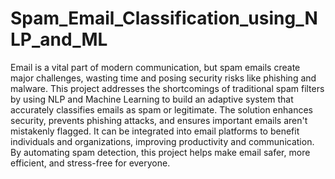 # Spam_Email_Classification_using_NLP_and_ML
Email is a vital part of modern communication, but spam emails create major challenges, wasting time and posing security risks like phishing and malware. This project addresses the shortcomings of traditional spam filters by using NLP and Machine Learning to build an adaptive system that accurately classifies emails as spam or legitimate. The solution enhances security, prevents phishing attacks, and ensures important emails aren't mistakenly flagged. It can be integrated into email platforms to benefit individuals and organizations, improving productivity and communication. By automating spam detection, this project helps make email safer, more efficient, and stress-free for everyone.

